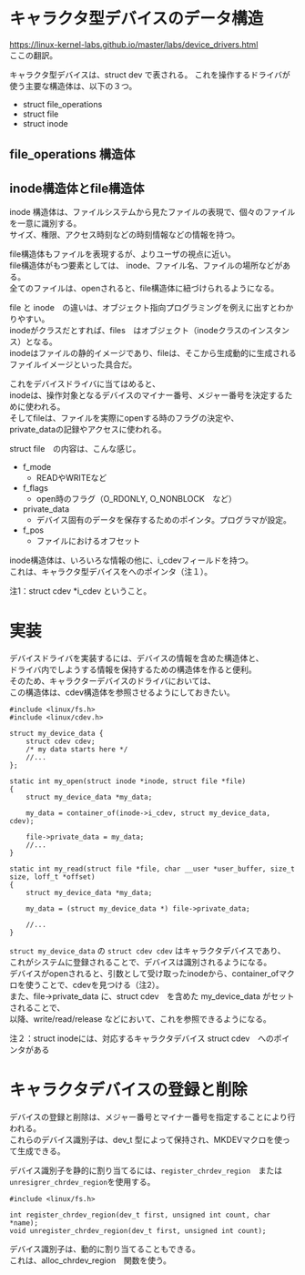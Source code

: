 # キャラクタ型デバイスのデータ構造
https://linux-kernel-labs.github.io/master/labs/device_drivers.html  
ここの翻訳。

キャラクタ型デバイスは、struct dev で表される。
これを操作するドライバが使う主要な構造体は、以下の３つ。  

* struct file_operations
* struct file
* struct inode

## file_operations 構造体

## inode構造体とfile構造体

inode 構造体は、ファイルシステムから見たファイルの表現で、個々のファイルを一意に識別する。  
サイズ、権限、アクセス時刻などの時刻情報などの情報を持つ。  

file構造体もファイルを表現するが、よりユーザの視点に近い。  
file構造体がもつ要素としては、 inode、ファイル名、ファイルの場所などがある。  
全てのファイルは、openされると、file構造体に紐づけられるようになる。  

file と inode　の違いは、オブジェクト指向プログラミングを例えに出すとわかりやすい。  
inodeがクラスだとすれば、files　はオブジェクト（inodeクラスのインスタンス）となる。  
inodeはファイルの静的イメージであり、fileは、そこから生成動的に生成されるファイルイメージといった具合だ。  

これをデバイスドライバに当てはめると、  
inodeは、操作対象となるデバイスのマイナー番号、メジャー番号を決定するために使われる。  
そしてfileは、ファイルを実際にopenする時のフラグの決定や、  
private_dataの記録やアクセスに使われる。  

struct file　の内容は、こんな感じ。  

* f_mode
    * READやWRITEなど
* f_flags
    * open時のフラグ（O_RDONLY, O_NONBLOCK　など）
* private_data
    * デバイス固有のデータを保存するためのポインタ。プログラマが設定。
* f_pos
    * ファイルにおけるオフセット

inode構造体は、いろいろな情報の他に、i_cdevフィールドを持つ。  
これは、キャラクタ型デバイスをへのポインタ（注１）。  

注1：struct cdev *i_cdev ということ。

# 実装
デバイスドライバを実装するには、デバイスの情報を含めた構造体と、  
ドライバ内でしようする情報を保持するための構造体を作ると便利。  
そのため、キャラクターデバイスのドライバにおいては、  
この構造体は、cdev構造体を参照させるようにしておきたい。  

```
#include <linux/fs.h>
#include <linux/cdev.h>

struct my_device_data {
    struct cdev cdev;
    /* my data starts here */
    //...
};

static int my_open(struct inode *inode, struct file *file)
{
    struct my_device_data *my_data;

    my_data = container_of(inode->i_cdev, struct my_device_data, cdev);

    file->private_data = my_data;
    //...
}

static int my_read(struct file *file, char __user *user_buffer, size_t size, loff_t *offset)
{
    struct my_device_data *my_data;

    my_data = (struct my_device_data *) file->private_data;

    //...
}
```

`struct my_device_data` の `struct cdev cdev` はキャラクタデバイスであり、  
これがシステムに登録されることで、デバイスは識別されるようになる。  
デバイスがopenされると、引数として受け取ったinodeから、container_ofマクロを使うことで、cdevを見つける（注2）。  
また、file->private_data に、struct cdev　を含めた my_device_data がセットされることで、  
以降、write/read/release などにおいて、これを参照できるようになる。  

注２：struct inodeには、対応するキャラクタデバイス struct cdev　へのポインタがある  


# キャラクタデバイスの登録と削除
デバイスの登録と削除は、メジャー番号とマイナー番号を指定することにより行われる。  
これらのデバイス識別子は、dev_t 型によって保持され、MKDEVマクロを使って生成できる。

デバイス識別子を静的に割り当てるには、`register_chrdev_region`　または`unresigrer_chrdev_region`を使用する。

```
#include <linux/fs.h>

int register_chrdev_region(dev_t first, unsigned int count, char *name);
void unregister_chrdev_region(dev_t first, unsigned int count);
```

デバイス識別子は、動的に割り当てることもできる。  
これは、alloc_chrdev_region　関数を使う。


